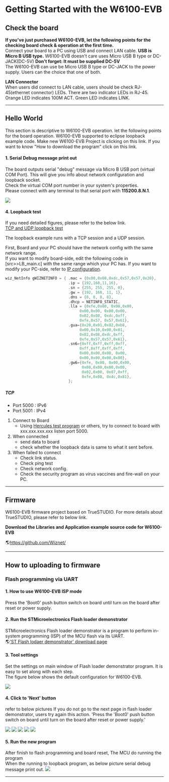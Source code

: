 # Getting Started with the W6100-EVB

## Check the board

**If you've just purchased W6100-EVB, let the following points for the
checking board check & operation at the first time.**  
Connect your board to a PC using USB and connect LAN cable. **USB is
Micro B USB type.** W6100-EVB doesn't care uses Micro USB B type or
DC-JACK(DC-5V) **Don't forget: It
must be supplied DC-5V**  
The W6100-EVB can use be Micro USB B type or DC-JACK to the power
supply. Users can the choice that one of both.

**LAN Connector**  
When users did connect to LAN cable, users should be check
RJ-45(ethernet connector) LEDs. There are two indicator LEDs in RJ-45.
Orange LED indicates 100M ACT. Green LED indicates LINK.

-----

## Hello World

This section is descriptive to W6100-EVB operation. let the following
points for the board operation. W6100-EVB supported to eclipse loopback
example code. Make new W6100-EVB Project is clicking on this link. If
you want to know "How to download the program" click on this link.

#### 1\. Serial Debug message print out

The board outputs serial "debug" message via Micro B USB port (virtual
COM Port). This will give you info about network configuration and
loopback socket.  
Check the virtual COM port number in your system's properties.  
Please connect with any terminal to that serial port with
**115200.8.N.1**.

![](/document_framework/img/products/w6100/w6100_evb/debug_msg.jpg)

#### 4\. Loopback test

If you need detailed figures, please refer
to the below link.  
[TCP and
UDP loopback
test]()

The loopback example runs with a TCP session and a UDP session.

First, Board and your PC should have the network config with the same
network range.  
If you want to modify board-side, edit the following code in
\[src\>\>LB\_main.c\] with the same range which your PC has. If you want
to modify your PC-side, refer to [IP
configuration]().

``` cpp
wiz_NetInfo gWIZNETINFO = { .mac = {0x00,0x08,0xdc,0x57,0x57,0x20},
                            .ip = {192,168,11,16},
                            .sn = {255, 255, 255, 0},
                            .gw = {192, 168, 11, 1},
                            .dns = {8, 8, 8, 8},
                            .dhcp = NETINFO_STATIC,
                            .lla = {0xfe,0x80, 0x00,0x00,
                                 0x00,0x00, 0x00,0x00,
                                 0x02,0x08, 0xdc,0xff,
                                 0xfe,0x57, 0x57,0x61},
                            .gua={0x20,0x01,0x02,0xb8,
                                 0x00,0x10,0x00,0x01,
                                 0x02,0x08,0xdc,0xff,
                                 0xfe,0x57,0x57,0x61},
                            .sn6={0xff,0xff,0xff,0xff,
                                 0xff,0xff,0xff,0xff,
                                 0x00,0x00,0x00, 0x00,
                                 0x00,0x00,0x00,0x00},
                            .gw6={0xfe, 0x80, 0x00,0x00,
                                  0x00,0x00,0x00,0x00,
                                  0x02,0x00, 0x87,0xff,
                                  0xfe,0x08, 0x4c,0x81},
                            };

```
##### TCP

  - Port 5000 : IPv6
  - Port 5001 : IPv4

<!-- end list -->

1.  Connect to Board 
      - Using [Hercules test program]() or
        others, try to connect to board with xxx.xxx.xxx.xxx listen port
        5000.
2.  When connected
      - send data to board 
      - check whether the loopback data is same to what it sent before.
3.  When failed to connect
      - Check link status.
      - Check ping test
      - Check network config.
      - Check the security program as virus vaccines and fire-wall on
        your PC. 

-----

## Firmware

W6100-EVB firmware project based on TrueSTUDIO. For more details about
TrueSTUDIO, please refer to below link.

**Download the Libraries and
Application example source code for W6100-EVB**

🌎https://github.com/Wiznet/

-----

## How to uploading to firmware

### Flash programming via UART

#### 1\. How to use W6100-EVB ISP mode

Press the 'Boot0' push button switch on board until turn on the board
after reset or power supply.

#### 2\. Run the STMicroelectronics Flash loader demonstrator

STMicroelectronics Flash loader demonstrator is a program to perform
in-system programming (ISP) of the MCU flash via its UART.  
🌎['ST Flash lodaer
demonstrator' download
page](http://www.st.com/en/development-tools/flasher-stm32.html)

#### 3\. Tool settings

Set the settings on main window of Flash loader demonstrator program. It
is easy to set along with each step.  
The figure below shows the default configuration for W6100-EVB.

![](/document_framework/img/products/w6100/w6100_evb/4.png)

#### 4\. Click to 'Next' button

refer to below pictures If you do not go to the next page in flash
loader demonstrator, users try again this action. 'Press the 'Boot0'
push button switch on board until turn on the board after reset or power
supply.'

![](/document_framework/img/products/w6100/w6100_evb/5.png)
![](/document_framework/img/products/w6100/w6100_evb/6.png)
![](/document_framework/img/products/w6100/w6100_evb/7.png)
![](/document_framework/img/products/w6100/w6100_evb/8.png)
![](/document_framework/img/products/w6100/w6100_evb/9.png)

#### 5\. Run the new program

After finish to flash programming and board reset, The MCU do running
the program  
When the running to loopback program, as below picture serial debug
message print out. ![](/document_framework/img/products/w6100/w6100_evb/debug_msg.jpg)

-----
